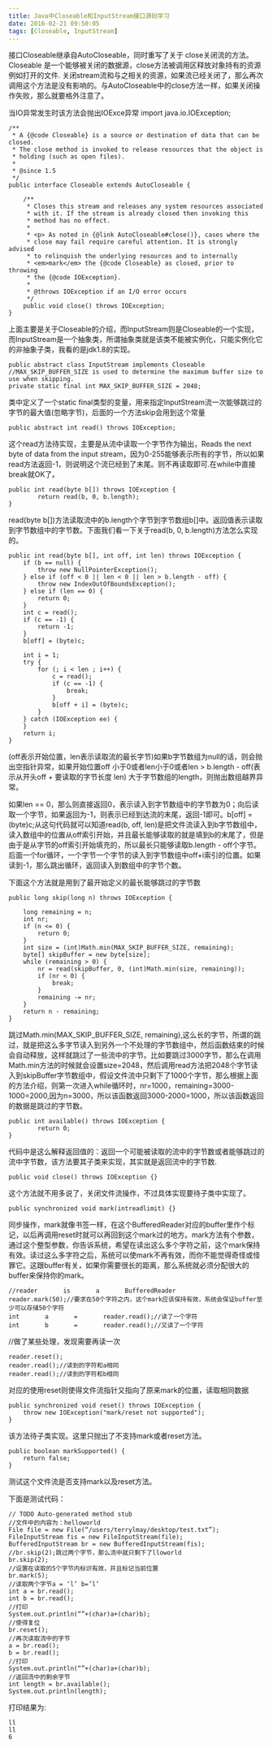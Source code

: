 ```yaml
---
title: Java中Closeable和InputStream接口源码学习
date: 2016-02-21 09:50:05
tags: [Closeable, InputStream]
---
```


接口Closeable继承自AutoCloseable，同时重写了关于 close关闭流的方法。Closeable 是一个能够被关闭的数据源，close方法被调用区释放对象持有的资源例如打开的文件.
关闭stream流和与之相关的资源，如果流已经关闭了，那么再次调用这个方法是没有影响的。与AutoCloseable中的close方法一样，如果关闭操作失败，那么就要格外注意了。

<!-- more -->

当IO异常发生时该方法会抛出IOExce异常
	import java.io.IOException;  

	/** 
	 * A {@code Closeable} is a source or destination of data that can be closed. 
	 * The close method is invoked to release resources that the object is 
	 * holding (such as open files). 
	 * 
	 * @since 1.5 
	 */  
	public interface Closeable extends AutoCloseable {  

	    /** 
	     * Closes this stream and releases any system resources associated 
	     * with it. If the stream is already closed then invoking this 
	     * method has no effect. 
	     * 
	     * <p> As noted in {@link AutoCloseable#close()}, cases where the 
	     * close may fail require careful attention. It is strongly advised 
	     * to relinquish the underlying resources and to internally 
	     * <em>mark</em> the {@code Closeable} as closed, prior to throwing 
	     * the {@code IOException}. 
	     * 
	     * @throws IOException if an I/O error occurs 
	     */  
	    public void close() throws IOException;  
	}

上面主要是关于Closeable的介绍，而InputStream则是Closeable的一个实现，而InputStream是一个抽象类，所谓抽象类就是该类不能被实例化，只能实例化它的非抽象子类，我看的是jdk1.8的实现。

	public abstract class InputStream implements Closeable 
	//MAX_SKIP_BUFFER_SIZE is used to determine the maximum buffer size to  
	use when skipping.  
	private static final int MAX_SKIP_BUFFER_SIZE = 2048;  

类中定义了一个static final类型的变量，用来指定InputStream流一次能够跳过的字节的最大值(忽略字节)，后面的一个方法skip会用到这个常量

	public abstract int read() throws IOException;

这个read方法待实现，主要是从流中读取一个字节作为输出，Reads the next byte of data from the input stream，因为0-255能够表示所有的字节，所以如果read方法返回-1，则说明这个流已经到了末尾。则不再读取即可.在while中直接break就OK了。

	public int read(byte b[]) throws IOException {  
	        return read(b, 0, b.length);  
	} 

read(byte b[])方法读取流中的b.length个字节到字节数组b[]中。返回值表示读取到字节数组中的字节数。下面我们看一下关于read(b, 0, b.length)方法怎么实现的。

	public int read(byte b[], int off, int len) throws IOException {  
	    if (b == null) {  
	        throw new NullPointerException();  
	    } else if (off < 0 || len < 0 || len > b.length - off) {  
	        throw new IndexOutOfBoundsException();  
	    } else if (len == 0) {  
	        return 0;  
	    }  
	    int c = read();  
	    if (c == -1) {  
	        return -1;  
	    }  
	    b[off] = (byte)c;  

	    int i = 1;  
	    try {  
	        for (; i < len ; i++) {  
	            c = read();  
	            if (c == -1) {  
	                break;  
	            }  
	            b[off + i] = (byte)c;  
	        }  
	    } catch (IOException ee) {  
	    }  
	    return i;  
	}

(off表示开始位置，len表示读取流的最长字节)如果b字节数组为null的话，则会抛出空指针异常，如果开始位置off 小于0或者len小于0或者len > b.length - off(表示从开头off + 要读取的字节长度 len) 大于字节数组的length，则抛出数组越界异常。

如果len == 0，那么则直接返回0，表示读入到字节数组中的字节数为0；向后读取一个字节，如果返回为-1，则表示已经到达流的末尾，返回-1即可。b[off] = (byte)c;从这句代码就可以知道read(b, off, len)是把文件流读入到b字节数组中，读入数组中的位置从off索引开始，并且最长能够读取的就是填到b的末尾了，但是由于是从字节的off索引开始填充的，所以最长只能够读取b.length - off个字节。后面一个for循环，一个字节一个字节的读入到字节数组中off+i索引的位置。如果读到-1，那么跳出循环，返回读入到数组中的字节个数。

下面这个方法就是用到了最开始定义的最长能够跳过的字节数

	public long skip(long n) throws IOException {  

	    long remaining = n;  
	    int nr;  
	    if (n <= 0) {  
	        return 0;  
	    }  
	    int size = (int)Math.min(MAX_SKIP_BUFFER_SIZE, remaining);  
	    byte[] skipBuffer = new byte[size];  
	    while (remaining > 0) {  
	        nr = read(skipBuffer, 0, (int)Math.min(size, remaining));  
	        if (nr < 0) {  
	            break;  
	        }  
	        remaining -= nr;  
	    }  
	    return n - remaining;  
	}

跳过Math.min(MAX_SKIP_BUFFER_SIZE, remaining),这么长的字节，所谓的跳过，就是把这么多字节读入到另外一个不处理的字节数组中，然后函数结束的时候会自动释放，这样就跳过了一些流中的字节。比如要跳过3000字节，那么在调用Math.min方法的时候就会设置size=2048，然后调用read方法把2048个字节读入到skipBuffer字节数组中，假设文件流中只剩下了1000个字节，那么根据上面的方法介绍，则第一次进入while循环时，nr=1000，remaining=3000-1000=2000,因为n=3000，所以该函数返回3000-2000=1000，所以该函数返回的数据是跳过的字节数。

	public int available() throws IOException {  
	        return 0;  
	}

代码中是这么解释返回值的：返回一个可能被读取的流中的字节数或者能够跳过的流中字节数，该方法要其子类来实现，其实就是返回流中的字节数.

	public void close() throws IOException {}

这个方法就不用多说了，关闭文件流操作，不过具体实现要待子类中实现了。

	public synchronized void mark(intreadlimit) {}

同步操作，mark就像书签一样，在这个BufferedReader对应的buffer里作个标记，以后再调用reset时就可以再回到这个mark过的地方。mark方法有个参数，通过这个整型参数，你告诉系统，希望在读出这么多个字符之前，这个mark保持有效。读过这么多字符之后，系统可以使mark不再有效，而你不能觉得奇怪或怪罪它。这跟buffer有关，如果你需要很长的距离，那么系统就必须分配很大的buffer来保持你的mark。

	//reader       is       a       BufferedReader     
	reader.mark(50);//要求在50个字符之内，这个mark应该保持有效，系统会保证buffer至少可以存储50个字符     
	int       a       =       reader.read();//读了一个字符     
	int       b       =       reader.read();//又读了一个字符  

//做了某些处理，发现需要再读一次     

	reader.reset();     
	reader.read();//读到的字符和a相同     
	reader.read();//读到的字符和b相同

对应的使用reset则使得文件流指针又指向了原来mark的位置，读取相同数据

	public synchronized void reset() throws IOException {  
	    throw new IOException("mark/reset not supported");  
	} 

该方法待子类实现。这里只抛出了不支持mark或者reset方法。

	public boolean markSupported() {  
	    return false;  
	}

测试这个文件流是否支持mark以及reset方法。

下面是测试代码：

	// TODO Auto-generated method stub
	//文件中的内容为：helloworld
	File file = new File(“/users/terrylmay/desktop/test.txt”);
	FileInputStream fis = new FileInputStream(file);
	BufferedInputStream br = new BufferedInputStream(fis);
	//br.skip(2);跳过两个字节，那么流中就只剩下了lloworld
	br.skip(2);
	//设置在读取的5个字节内标识有效，并且标记当前位置
	br.mark(5);
	//读取两个字节a = ‘l’ b=’l’
	int a = br.read();
	int b = br.read();
	//打印
	System.out.println(“”+(char)a+(char)b);
	//使得复位
	br.reset();
	//再次读取流中的字节
	a = br.read();
	b = br.read();
	//打印
	System.out.println(“”+(char)a+(char)b);
	//返回流中的剩余字节
	int length = br.available();
	System.out.println(length);

打印结果为:

	ll
	ll
	6